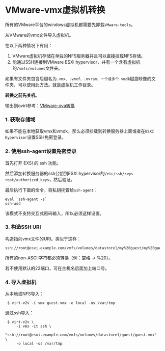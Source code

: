 # VMware-vmx虚拟机转换

所有的VMware平台的windows虚拟机都需要先卸载`VMware-tools`。

从VMware的vmx文件导入虚拟机。

在以下两种情况下有用：

1. VMware虚拟机存储在单独的NFS服务器并且可以直接挂载NFS存储。
2. 能通过SSH连接到VMware ESXI hypervisor，并有一个含有虚拟机的`/vmfs/volumes`文件夹。

如果有文件夹包含后缀名为`.vmx、.vmxf、.nvram、一个或多个.vmdk`磁盘映像的文件夹，可以使用此方法。就是虚拟机工作目录。

**转换之前先关机**。

输出到ovirt参考：[VMware-ova转换](VMware-ova转换.md)

### 1. 获取存储域

如果不能在本地获取vmx和vmdk，那么必须挂载到转换服务器上面或者在`ESXI hypervisor`设置SSH免密登录。

### 2. 使用ssh-agent设置免密登录

首先打开 EXSI 的 ssh 功能。

然后添加转换服务器的ssh公钥到ESXI hypervisor的`/etc/ssh/keys-root/authorized_keys`，然后验证。

最后执行下面的命令，将私钥托管给`ssh-agent`：

```shell
eval `ssh-agent -s`
ssh-add
```

该模式不支持交互式密码输入，所以必须这样设置。

### 3. 构造SSH URI

构造指向vmx文件的URI。类似于这样：

```shell
ssh://root@esxi.example.com/vmfs/volumes/datastore1/my%20guest/my%20guest.vmx
```

所有的non-ASCII字符都必须转换（例：空格 -> %20）。

若不使用默认的22端口，可在主机名后面加上端口号。

### 4. 导入虚拟机

从本地或NFS导入：

```shell
 $ virt-v2v -i vmx guest.vmx -o local -os /var/tmp
```

通过ssh导入：

```shell
 $ virt-v2v \
     -i vmx -it ssh \
     "ssh://root@esxi.example.com/vmfs/volumes/datastore1/guest/guest.vmx" \
     -o local -os /var/tmp
```


